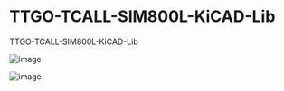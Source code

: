 # TTGO-TCALL-SIM800L-KiCAD-Lib
TTGO-TCALL-SIM800L-KiCAD-Lib

![image](https://user-images.githubusercontent.com/28555587/94235241-dd9c3c80-ff28-11ea-89d0-80ac7eeb3345.png)

![image](https://user-images.githubusercontent.com/28555587/94235093-a168dc00-ff28-11ea-9cf3-e3f33718600c.png)
